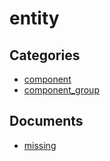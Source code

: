 # entity

## Categories
- [component](./component/README.md)
- [component_group](./component_group/README.md)

## Documents
- [missing](missing.md)